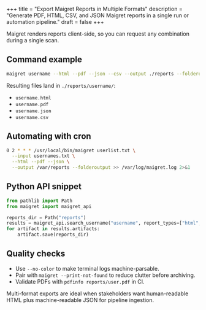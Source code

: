 +++
title = "Export Maigret Reports in Multiple Formats"
description = "Generate PDF, HTML, CSV, and JSON Maigret reports in a single run or automation pipeline."
draft = false
+++

<script type="application/ld+json">
{
  "@context": "https://schema.org",
  "@type": "FAQPage",
  "mainEntity": [{
    "@type": "Question",
    "@id": "https://maigret.dev/faq/maigret-export-multiple-formats",
    "name": "How can I export Maigret reports to PDF and HTML together?",
    "acceptedAnswer": {
      "@type": "Answer",
      "text": "Use report switches like --html --pdf --csv --json in one Maigret invocation and specify --output ./reports to collect the artifacts."
    }
  }]
}
</script>

Maigret renders reports client-side, so you can request any combination during a single scan.

## Command example

```bash
maigret username --html --pdf --json --csv --output ./reports --folderoutput
```

Resulting files land in `./reports/username/`:

- `username.html`
- `username.pdf`
- `username.json`
- `username.csv`

## Automating with cron

```bash
0 2 * * * /usr/local/bin/maigret userlist.txt \
  --input usernames.txt \
  --html --pdf --json \
  --output /var/reports --folderoutput >> /var/log/maigret.log 2>&1
```

## Python API snippet

```python
from pathlib import Path
from maigret import maigret_api

reports_dir = Path("reports")
results = maigret_api.search_username("username", report_types=["html", "pdf", "json"])
for artifact in results.artifacts:
    artifact.save(reports_dir)
```

## Quality checks
- Use `--no-color` to make terminal logs machine-parsable.
- Pair with `maigret --print-not-found` to reduce clutter before archiving.
- Validate PDFs with `pdfinfo reports/user.pdf` in CI.

Multi-format exports are ideal when stakeholders want human-readable HTML plus machine-readable JSON for pipeline ingestion.
